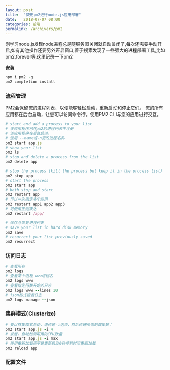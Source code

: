 ```yaml
---
layout: post
title:  "使用pm2进行node.js应用部署"
date:   2018-07-07 08:00
categories: 前端
permalink: /archivers/pm2
---
```


刚学习node.js发现node进程总是随服务器关闭就自动关闭了,每次还需要手动开启,如有其他操作还要另外开启窗口,善于搜索发现了一些强大的进程部署工具,比如pm2,forever等,这里记录一下pm2

**安装**
```ruby
npm i pm2 -g
pm2 completion install
```

### 流程管理
PM2会保留您的进程列表，以便能够轻松启动，重新启动和停止它们。
您的所有应用都在后台启动，让您可以访问命令行。使用PM2 CLI与您的应用进行交互。

```ruby
# start and add a process to your list
# 该应用程序已在pm2的进程列表中注册
# 该应用程序在后台启动。
# 使用 --name或-n更改进程名称
pm2 start app.js
# show your list
pm2 ls
# stop and delete a process from the list
pm2 delete app

# stop the process (kill the process but keep it in the process list)
pm2 stop app
# start the process
pm2 start app
# both stop and start
pm2 restart app
# 可以一次指定多个应用
pm2 restart app1 app2 app3
# 可使用正则表达
pm2 restart /app/

# 保存与恢复进程列表
# save your list in hard disk memory
pm2 save
# resurrect your list previously saved
pm2 resurrect
```

### 访问日志
```ruby
# 查看所有
pm2 logs
# 查看某个进程 www进程名
pm2 logs www
# 查看指定行数开始的日志
pm2 logs www --lines 10
# json格式查看日志
pm2 logs manage --json
```

### 集群模式(Clusterize)
```ruby
# 要以群集模式启动，请传递-i选项，然后传递所需的群集数：
pm2 start app.js -i 4
# 或者，自动检测可用的CPU数量
pm2 start app.js -i max
# 使用重新加载而不是重新启动0秒停机时间重新加载
pm2 reload app
```

### 配置文件
